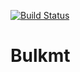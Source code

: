 [![Build Status](https://circleci.com/gh/ilya-otus/bulkmt.svg?style=svg)](https://circleci.com/gh/ilya-otus/bulkmt)
# Bulkmt
